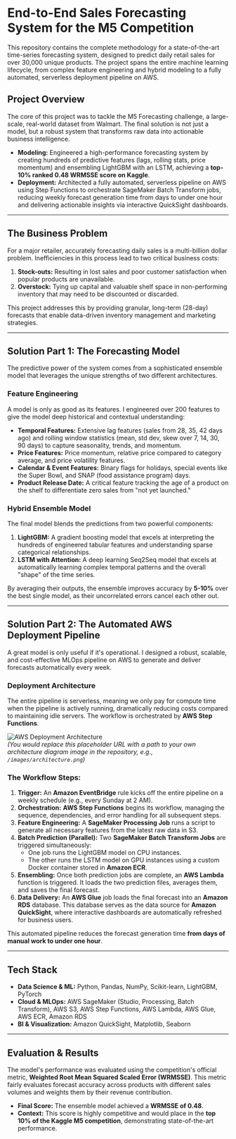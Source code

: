 # End-to-End Sales Forecasting System for the M5 Competition

This repository contains the complete methodology for a state-of-the-art time-series forecasting system, designed to predict daily retail sales for over 30,000 unique products. The project spans the entire machine learning lifecycle, from complex feature engineering and hybrid modeling to a fully automated, serverless deployment pipeline on AWS.

## Project Overview

The core of this project was to tackle the M5 Forecasting challenge, a large-scale, real-world dataset from Walmart. The final solution is not just a model, but a robust system that transforms raw data into actionable business intelligence.

*   **Modeling:** Engineered a high-performance forecasting system by creating hundreds of predictive features (lags, rolling stats, price momentum) and ensembling LightGBM with an LSTM, achieving a **top-10% ranked 0.48 WRMSSE score on Kaggle**.
*   **Deployment:** Architected a fully automated, serverless pipeline on AWS using Step Functions to orchestrate SageMaker Batch Transform jobs, reducing weekly forecast generation time from days to under one hour and delivering actionable insights via interactive QuickSight dashboards.

---

## The Business Problem

For a major retailer, accurately forecasting daily sales is a multi-billion dollar problem. Inefficiencies in this process lead to two critical business costs:
1.  **Stock-outs:** Resulting in lost sales and poor customer satisfaction when popular products are unavailable.
2.  **Overstock:** Tying up capital and valuable shelf space in non-performing inventory that may need to be discounted or discarded.

This project addresses this by providing granular, long-term (28-day) forecasts that enable data-driven inventory management and marketing strategies.

---

## Solution Part 1: The Forecasting Model

The predictive power of the system comes from a sophisticated ensemble model that leverages the unique strengths of two different architectures.

### Feature Engineering
A model is only as good as its features. I engineered over 200 features to give the model deep historical and contextual understanding:
*   **Temporal Features:** Extensive lag features (sales from 28, 35, 42 days ago) and rolling window statistics (mean, std dev, skew over 7, 14, 30, 90 days) to capture seasonality, trends, and momentum.
*   **Price Features:** Price momentum, relative price compared to category average, and price volatility features.
*   **Calendar & Event Features:** Binary flags for holidays, special events like the Super Bowl, and SNAP (food assistance program) days.
*   **Product Release Date:** A critical feature tracking the age of a product on the shelf to differentiate zero sales from "not yet launched."

### Hybrid Ensemble Model
The final model blends the predictions from two powerful components:
1.  **LightGBM:** A gradient boosting model that excels at interpreting the hundreds of engineered tabular features and understanding sparse categorical relationships.
2.  **LSTM with Attention:** A deep learning Seq2Seq model that excels at automatically learning complex temporal patterns and the overall "shape" of the time series.

By averaging their outputs, the ensemble improves accuracy by **5-10%** over the best single model, as their uncorrelated errors cancel each other out.

---

## Solution Part 2: The Automated AWS Deployment Pipeline

A great model is only useful if it's operational. I designed a robust, scalable, and cost-effective MLOps pipeline on AWS to generate and deliver forecasts automatically every week.

### Deployment Architecture

The entire pipeline is serverless, meaning we only pay for compute time when the pipeline is actively running, dramatically reducing costs compared to maintaining idle servers. The workflow is orchestrated by **AWS Step Functions**.

![AWS Deployment Architecture](https://i.imgur.com/k2e4f0t.png)  
*(You would replace this placeholder URL with a path to your own architecture diagram image in the repository, e.g., `/images/architecture.png`)*

### The Workflow Steps:
1.  **Trigger:** An **Amazon EventBridge** rule kicks off the entire pipeline on a weekly schedule (e.g., every Sunday at 2 AM).
2.  **Orchestration:** **AWS Step Functions** begins its workflow, managing the sequence, dependencies, and error handling for all subsequent steps.
3.  **Feature Engineering:** A **SageMaker Processing Job** runs a script to generate all necessary features from the latest raw data in S3.
4.  **Batch Prediction (Parallel):** Two **SageMaker Batch Transform Jobs** are triggered simultaneously:
    *   One job runs the LightGBM model on CPU instances.
    *   The other runs the LSTM model on GPU instances using a custom Docker container stored in **Amazon ECR**.
5.  **Ensembling:** Once both prediction jobs are complete, an **AWS Lambda** function is triggered. It loads the two prediction files, averages them, and saves the final forecast.
6.  **Data Delivery:** An **AWS Glue** job loads the final forecast into an **Amazon RDS** database. This database serves as the data source for **Amazon QuickSight**, where interactive dashboards are automatically refreshed for business users.

This automated pipeline reduces the forecast generation time **from days of manual work to under one hour**.

---

## Tech Stack

*   **Data Science & ML:** Python, Pandas, NumPy, Scikit-learn, LightGBM, PyTorch
*   **Cloud & MLOps:** AWS SageMaker (Studio, Processing, Batch Transform), AWS S3, AWS Step Functions, AWS Lambda, AWS Glue, AWS ECR, Amazon RDS
*   **BI & Visualization:** Amazon QuickSight, Matplotlib, Seaborn

---

## Evaluation & Results

The model's performance was evaluated using the competition's official metric, **Weighted Root Mean Squared Scaled Error (WRMSSE)**. This metric fairly evaluates forecast accuracy across products with different sales volumes and weights them by their revenue contribution.

*   **Final Score:** The ensemble model achieved a **WRMSSE of 0.48**.
*   **Context:** This score is highly competitive and would place in the **top 10% of the Kaggle M5 competition**, demonstrating state-of-the-art performance.
